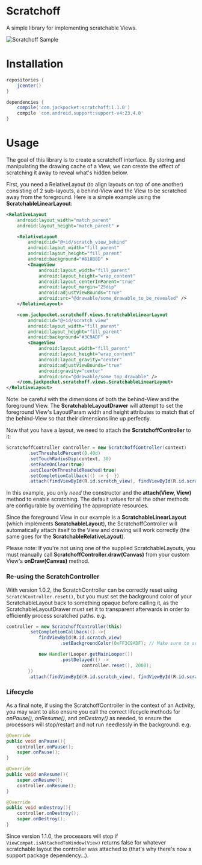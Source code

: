 # Scratchoff

A simple library for implementing scratchable Views.

![Scratchoff Sample](https://github.com/jackpocket/android_scratchoff/raw/master/scratchoff.gif)

# Installation

```groovy
repositories {
    jcenter()
}

dependencies {
    compile('com.jackpocket:scratchoff:1.1.0')
    compile 'com.android.support:support-v4:23.4.0'
}
```

# Usage

The goal of this library is to create a scratchoff interface. By storing and manipulating the drawing cache of a View, we can create the effect of scratching it away to reveal what's hidden below. 

First, you need a RelativeLayout (to align layouts on top of one another) consisting of 2 sub-layouts, a behind-View and the View to be scratched away from the foreground. Here is a simple example using the **ScratchableLinearLayout**:

```xml
<RelativeLayout
    android:layout_width="match_parent"
    android:layout_height="match_parent" >

    <RelativeLayout
        android:id="@+id/scratch_view_behind"
        android:layout_width="fill_parent"
        android:layout_height="fill_parent"
        android:background="#818B8D" >
        <ImageView
            android:layout_width="fill_parent"
            android:layout_height="wrap_content"
            android:layout_centerInParent="true"
            android:layout_margin="25dip"
            android:adjustViewBounds="true"
            android:src="@drawable/some_drawable_to_be_revealed" />
    </RelativeLayout>

    <com.jackpocket.scratchoff.views.ScratchableLinearLayout
        android:id="@+id/scratch_view"
        android:layout_width="fill_parent"
        android:layout_height="fill_parent"
        android:background="#3C9ADF" >
        <ImageView
            android:layout_width="fill_parent"
            android:layout_height="wrap_content"
            android:layout_gravity="center"
            android:adjustViewBounds="true"
            android:gravity="center"
            android:src="@drawable/some_top_drawable" />
    </com.jackpocket.scratchoff.views.ScratchableLinearLayout>
</RelativeLayout>
```

Note: be careful with the dimensions of both the behind-View and the foreground View. The **ScratchableLayoutDrawer** will attempt to set the foreground View's LayoutParam width and height attributes to match that of the behind-View so that their dimensions line up perfectly. 

Now that you have a layout, we need to attach the **ScratchoffController** to it:

```java
ScratchoffController controller = new ScratchoffController(context)
        .setThresholdPercent(0.40d)
        .setTouchRadiusDip(context, 30)
        .setFadeOnClear(true)
        .setClearOnThresholdReached(true)
        .setCompletionCallback(() -> {  })
        .attach(findViewById(R.id.scratch_view), findViewById(R.id.scratch_view_behind));
```

In this example, you only *need* the constructor and the **attach(View, View)** method to enable scratching. The default values for all the other methods are configurable by overriding the appropriate resources.

Since the foreground View in our example is a **ScratchableLinearLayout** (which implements **ScratchableLayout**), the ScratchoffController will automatically attach itself to the View and drawing will work correctly (the same goes for the **ScratchableRelativeLayout**).

Please note: If you're not using one of the supplied ScratchableLayouts, you must manually call **ScratchoffController.draw(Canvas)** from your custom View's **onDraw(Canvas)** method.

### Re-using the ScratchController

With version 1.0.2, the ScratchController can be correctly reset using `ScratchController.reset()`, but you must set the background color of your ScratchableLayout back to something opaque before calling it, as the ScratchableLayoutDrawer must set it to transparent afterwards in order to efficiently process scratched paths. e.g.

```java
controller = new ScratchoffController(this)
        .setCompletionCallback(() ->{
            findViewById(R.id.scratch_view)
                    .setBackgroundColor(0xFF3C9ADF); // Make sure to set the background. Don't worry, it's still hidden if it cleared

            new Handler(Looper.getMainLooper())
                    .postDelayed(() -> 
                            controller.reset(), 2000);
        })
        .attach(findViewById(R.id.scratch_view), findViewById(R.id.scratch_view_behind));
```

### Lifecycle

As a final note, if using the ScratchoffController in the context of an Activity, you may want to also ensure you call the correct lifecycle methods for *onPause()*, *onResume()*, and *onDestroy()* as needed, to ensure the processors will stop/restart and not run needlessly in the background. e.g.

```java
@Override
public void onPause(){
    controller.onPause();
    super.onPause();
}

@Override
public void onResume(){
    super.onResume();
    controller.onResume();
}

@Override
public void onDestroy(){
    controller.onDestroy();
    super.onDestroy();
}
```

Since version 1.1.0, the processors will stop if `ViewCompat.isAttachedToWindow(View)` returns false for whatever scratchable layout the controller was attached to (that's why there's now a support package dependency...).

